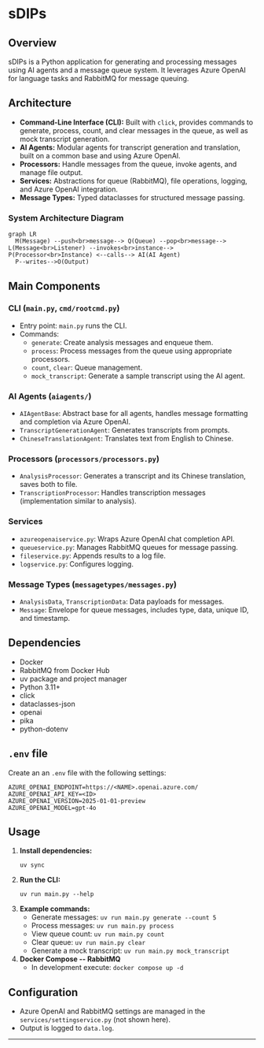# sDIPs

## Overview

sDIPs is a Python application for generating and processing messages using AI agents and a message queue system. It leverages Azure OpenAI for language tasks and RabbitMQ for message queuing.

## Architecture

- **Command-Line Interface (CLI):** Built with `click`, provides commands to generate, process, count, and clear messages in the queue, as well as mock transcript generation.
- **AI Agents:** Modular agents for transcript generation and translation, built on a common base and using Azure OpenAI.
- **Processors:** Handle messages from the queue, invoke agents, and manage file output.
- **Services:** Abstractions for queue (RabbitMQ), file operations, logging, and Azure OpenAI integration.
- **Message Types:** Typed dataclasses for structured message passing.

### System Architecture Diagram

```mermaid
graph LR
  M(Message) --push<br>message--> Q(Queue) --pop<br>message--> L(Message<br>Listener) --invokes<br>instance--> P(Processor<br>Instance) <--calls--> AI(AI Agent)
  P--writes-->O(Output)
```


## Main Components

### CLI (`main.py`, `cmd/rootcmd.py`)
- Entry point: `main.py` runs the CLI.
- Commands:
  - `generate`: Create analysis messages and enqueue them.
  - `process`: Process messages from the queue using appropriate processors.
  - `count`, `clear`: Queue management.
  - `mock_transcript`: Generate a sample transcript using the AI agent.

### AI Agents (`aiagents/`)
- `AIAgentBase`: Abstract base for all agents, handles message formatting and completion via Azure OpenAI.
- `TranscriptGenerationAgent`: Generates transcripts from prompts.
- `ChineseTranslationAgent`: Translates text from English to Chinese.

### Processors (`processors/processors.py`)
- `AnalysisProcessor`: Generates a transcript and its Chinese translation, saves both to file.
- `TranscriptionProcessor`: Handles transcription messages (implementation similar to analysis).

### Services
- `azureopenaiservice.py`: Wraps Azure OpenAI chat completion API.
- `queueservice.py`: Manages RabbitMQ queues for message passing.
- `fileservice.py`: Appends results to a log file.
- `logservice.py`: Configures logging.

### Message Types (`messagetypes/messages.py`)
- `AnalysisData`, `TranscriptionData`: Data payloads for messages.
- `Message`: Envelope for queue messages, includes type, data, unique ID, and timestamp.

## Dependencies

- Docker
- RabbitMQ from Docker Hub
- uv package and project manager
- Python 3.11+
- click
- dataclasses-json
- openai
- pika
- python-dotenv

## `.env` file

Create an an `.env` file with the following settings:

```
AZURE_OPENAI_ENDPOINT=https://<NAME>.openai.azure.com/
AZURE_OPENAI_API_KEY=<ID>
AZURE_OPENAI_VERSION=2025-01-01-preview
AZURE_OPENAI_MODEL=gpt-4o
```

## Usage

1. **Install dependencies:**
   ```
   uv sync
   ```
2. **Run the CLI:**
   ```
   uv run main.py --help
   ```
3. **Example commands:**
   - Generate messages: `uv run main.py generate --count 5`
   - Process messages: `uv run main.py process`
   - View queue count: `uv run main.py count`
   - Clear queue: `uv run main.py clear`
   - Generate a mock transcript: `uv run main.py mock_transcript`
4. **Docker Compose -- RabbitMQ**
   - In development execute: `docker compose up -d`

## Configuration

- Azure OpenAI and RabbitMQ settings are managed in the `services/settingservice.py` (not shown here).
- Output is logged to `data.log`.

---
